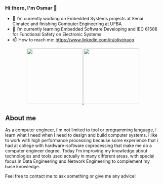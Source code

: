 ### Hi there, I'm Osmar 👋


- 🔭 I’m currently working on Embedded Systems projects at Senai Cimatec and finishing Computer Engineering at UFBA
- 🌱 I’m currently learning Embedded Software Developing and IEC 61508 for Functional Safety on Electronic Systems
- 📫 How to reach me: https://www.linkedin.com/in/oliveiraop
<div align="center">
  <a href="https://www.linkedin.com/in/oliveiraop">
  <img height="180em" src="https://github-readme-stats.vercel.app/api?username=oliveiraop&show_icons=true&theme=dark&include_all_commits=true&count_private=true"/>
  <img height="180em" src="https://github-readme-stats.vercel.app/api/top-langs/?username=oliveiraop&layout=compact&langs_count=7&theme=dark"/>
  </a>
</div>

## About me

As a computer engineer, i'm not limited to tool or programming language, I learn what I need when I need to design and build computer systems.
I like to work with high performance processing because some experience that i had at college with hardware-software coprocessing that make me do a computer engineer degree.
Today I'm improving my knowledge about technologies and tools used actually in many different areas, with special focus in Data Engineering and Network Engineering to complement my base knowledge.

Feel free to contact me to ask something or give me any advice!


<!--
**oliveiraop/oliveiraop** is a ✨ _special_ ✨ repository because its `README.md` (this file) appears on your GitHub profile.

Here are some ideas to get you started:


- 💬 Ask me about ...

- 😄 Pronouns: ...
- ⚡ Fun fact: ...
-->
